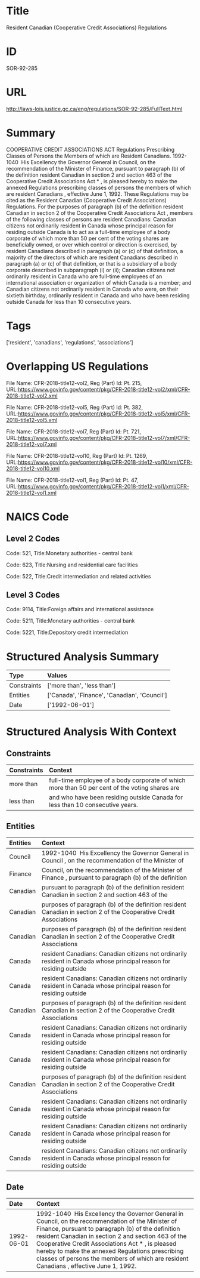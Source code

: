 # Title
Resident Canadian (Cooperative Credit Associations) Regulations


# ID
SOR-92-285

# URL
http://laws-lois.justice.gc.ca/eng/regulations/SOR-92-285/FullText.html


# Summary
COOPERATIVE CREDIT ASSOCIATIONS ACT Regulations Prescribing Classes of Persons the Members of which are Resident Canadians.
1992-1040  His Excellency the Governor General in Council, on the recommendation of the Minister of Finance, pursuant to paragraph (b) of the definition  resident Canadian  in section 2 and section 463 of the  Cooperative Credit Associations Act * , is pleased hereby to make the annexed  Regulations prescribing classes of persons the members of which are resident Canadians , effective June 1, 1992.
These Regulations may be cited as the  Resident Canadian (Cooperative Credit Associations) Regulations.
For the purposes of paragraph (b) of the definition  resident Canadian  in section 2 of the  Cooperative Credit Associations Act , members of the following classes of persons are resident Canadians: Canadian citizens not ordinarily resident in Canada whose principal reason for residing outside Canada is to act as a full-time employee of a body corporate of which more than 50 per cent of the voting shares are beneficially owned, or over which control or direction is exercised, by resident Canadians described in paragraph (a) or (c) of that definition, a majority of the directors of which are resident Canadians described in paragraph (a) or (c) of that definition, or that is a subsidiary of a body corporate described in subparagraph (i) or (ii); Canadian citizens not ordinarily resident in Canada who are full-time employees of an international association or organization of which Canada is a member; and Canadian citizens not ordinarily resident in Canada who were, on their sixtieth birthday, ordinarily resident in Canada and who have been residing outside Canada for less than 10 consecutive years.


# Tags
['resident', 'canadians', 'regulations', 'associations']


# Overlapping US Regulations
File Name: CFR-2018-title12-vol2, Reg (Part) Id: Pt. 215, URL:https://www.govinfo.gov/content/pkg/CFR-2018-title12-vol2/xml/CFR-2018-title12-vol2.xml

File Name: CFR-2018-title12-vol5, Reg (Part) Id: Pt. 382, URL:https://www.govinfo.gov/content/pkg/CFR-2018-title12-vol5/xml/CFR-2018-title12-vol5.xml

File Name: CFR-2018-title12-vol7, Reg (Part) Id: Pt. 721, URL:https://www.govinfo.gov/content/pkg/CFR-2018-title12-vol7/xml/CFR-2018-title12-vol7.xml

File Name: CFR-2018-title12-vol10, Reg (Part) Id: Pt. 1269, URL:https://www.govinfo.gov/content/pkg/CFR-2018-title12-vol10/xml/CFR-2018-title12-vol10.xml

File Name: CFR-2018-title12-vol1, Reg (Part) Id: Pt. 47, URL:https://www.govinfo.gov/content/pkg/CFR-2018-title12-vol1/xml/CFR-2018-title12-vol1.xml




# NAICS Code
## Level 2 Codes
Code: 521, Title:Monetary authorities - central bank

Code: 623, Title:Nursing and residential care facilities

Code: 522, Title:Credit intermediation and related activities




## Level 3 Codes
Code: 9114, Title:Foreign affairs and international assistance

Code: 5211, Title:Monetary authorities - central bank

Code: 5221, Title:Depository credit intermediation







# Structured Analysis Summary
| Type        | Values                                       |
|:------------|:---------------------------------------------|
| Constraints | ['more than', 'less than']                   |
| Entities    | ['Canada', 'Finance', 'Canadian', 'Council'] |
| Date        | ['1992-06-01']                               |


# Structured Analysis With Context
 


## Constraints
| Constraints   | Context                                                                                        |
|:--------------|:-----------------------------------------------------------------------------------------------|
| more than     | full-time employee of a body corporate of which more than 50 per cent of the voting shares are |
| less than     | and who have been residing outside Canada for less than  10 consecutive years.                 |


## Entities
| Entities   | Context                                                                                                              |
|:-----------|:---------------------------------------------------------------------------------------------------------------------|
| Council    | 1992-1040  His Excellency the Governor General in  Council , on the recommendation of the Minister of                |
| Finance    | Council, on the recommendation of the Minister of Finance , pursuant to paragraph (b) of the definition              |
| Canadian   | pursuant to paragraph (b) of the definition resident Canadian in section 2 and section 463 of the                    |
| Canadian   | purposes of paragraph (b) of the definition resident Canadian in section 2 of the Cooperative Credit Associations    |
| Canadian   | purposes of paragraph (b) of the definition resident Canadian in section 2 of the Cooperative Credit Associations    |
| Canada     | resident Canadians: Canadian citizens not ordinarily resident in Canada  whose principal reason for residing outside |
| Canada     | resident Canadians: Canadian citizens not ordinarily resident in Canada  whose principal reason for residing outside |
| Canadian   | purposes of paragraph (b) of the definition resident Canadian in section 2 of the Cooperative Credit Associations    |
| Canada     | resident Canadians: Canadian citizens not ordinarily resident in Canada  whose principal reason for residing outside |
| Canada     | resident Canadians: Canadian citizens not ordinarily resident in Canada  whose principal reason for residing outside |
| Canadian   | purposes of paragraph (b) of the definition resident Canadian in section 2 of the Cooperative Credit Associations    |
| Canada     | resident Canadians: Canadian citizens not ordinarily resident in Canada  whose principal reason for residing outside |
| Canada     | resident Canadians: Canadian citizens not ordinarily resident in Canada  whose principal reason for residing outside |
| Canada     | resident Canadians: Canadian citizens not ordinarily resident in Canada  whose principal reason for residing outside |


## Date
| Date       | Context                                                                                                                                                                                                                                                                                                                                                                                                           |
|:-----------|:------------------------------------------------------------------------------------------------------------------------------------------------------------------------------------------------------------------------------------------------------------------------------------------------------------------------------------------------------------------------------------------------------------------|
| 1992-06-01 | 1992-1040  His Excellency the Governor General in Council, on the recommendation of the Minister of Finance, pursuant to paragraph (b) of the definition  resident Canadian  in section 2 and section 463 of the  Cooperative Credit Associations Act * , is pleased hereby to make the annexed  Regulations prescribing classes of persons the members of which are resident Canadians , effective June 1, 1992. |



